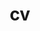 ---
layout: cv
permalink: /cv/
title: "cv"
nav: true
nav_order: 2
redirect_to: "/assets/pdf/joel_cv_ver5.pdf"
---